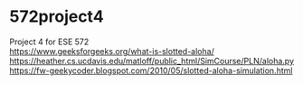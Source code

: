 # 572project4
Project 4 for ESE 572 \
https://www.geeksforgeeks.org/what-is-slotted-aloha/ \
https://heather.cs.ucdavis.edu/matloff/public_html/SimCourse/PLN/aloha.py \
https://fw-geekycoder.blogspot.com/2010/05/slotted-aloha-simulation.html

